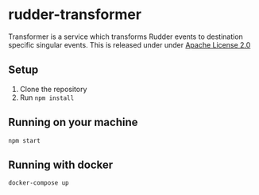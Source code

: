 # rudder-transformer

Transformer is a service which transforms Rudder events to destination specific singular events. This is released under
under [Apache License 2.0](https://www.apache.org/licenses/LICENSE-2.0)


## Setup

1. Clone the repository
2. Run `npm install`

## Running on your machine

```npm start```

## Running with docker

```docker-compose up```

